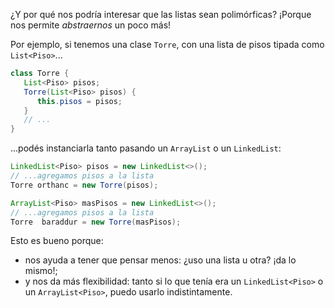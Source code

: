 ¿Y por qué nos podría interesar que las listas sean polimórficas? ¡Porque nos permite _abstraernos_ un poco más! 

Por ejemplo, si tenemos una clase `Torre`, con una lista de pisos tipada como `List<Piso>`...

```java
class Torre {
   List<Piso> pisos;
   Torre(List<Piso> pisos) {
      this.pisos = pisos;
   }
   // ...
}
```

...podés instanciarla tanto pasando un `ArrayList` o un `LinkedList`: 

```java
LinkedList<Piso> pisos = new LinkedList<>();
// ...agregamos pisos a la lista
Torre orthanc = new Torre(pisos);

ArrayList<Piso> masPisos = new LinkedList<>();
// ...agregamos pisos a la lista
Torre  baraddur = new Torre(masPisos);
```

Esto es bueno porque:

  * nos ayuda a tener que pensar menos: ¿uso una lista u otra? ¡da lo mismo!;
  * y nos da más flexibilidad: tanto si lo que tenía era un `LinkedList<Piso>` o un `ArrayList<Piso>`, puedo usarlo indistintamente.

